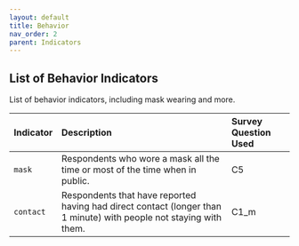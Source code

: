 ```yaml
---
layout: default
title: Behavior
nav_order: 2
parent: Indicators
---
```


## List of Behavior Indicators

List of behavior indicators, including mask wearing and more.


| Indicator        | Description          | Survey Question Used |
|:----------------------------------------|:---------------------|:---------------------|
| `mask`                                    | Respondents who wore a mask all the time or most of the time when in public.        | C5   |
| `contact`                                 | Respondents that have reported having had direct contact (longer than 1 minute) with people not staying with them.   | C1_m  |